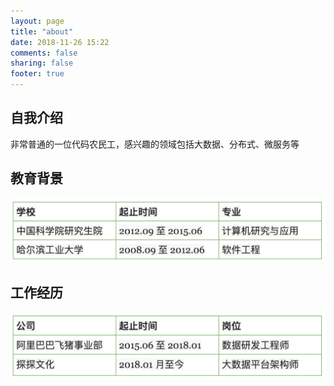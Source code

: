 ```yaml
---
layout: page
title: "about"
date: 2018-11-26 15:22
comments: false
sharing: false
footer: true
---
```

## 自我介绍
非常普通的一位代码农民工，感兴趣的领域包括大数据、分布式、微服务等

## 教育背景

![教育背景](/images/about/education.png)

## 工作经历

![工作经历](/images/about/career.png)
